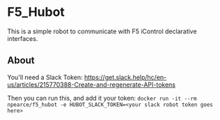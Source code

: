 # F5_Hubot

This is a simple robot to communicate with F5 iControl declarative interfaces.

## About
You'll need a Slack Token: https://get.slack.help/hc/en-us/articles/215770388-Create-and-regenerate-API-tokens

Then you can run this, and add it your token:
`docker run -it --rm npearce/f5_hubot -e HUBOT_SLACK_TOKEN=<your slack robot token goes here>`
